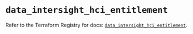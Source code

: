 # `data_intersight_hci_entitlement`

Refer to the Terraform Registry for docs: [`data_intersight_hci_entitlement`](https://registry.terraform.io/providers/ciscodevnet/intersight/1.0.71/docs/data-sources/hci_entitlement).
